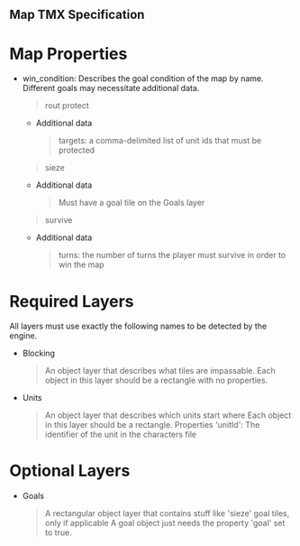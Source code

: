 Map TMX Specification
---

Map Properties
===
- win_condition: Describes the goal condition of the map by name. Different goals may necessitate additional data.
  > rout
  > protect
    - Additional data
      > targets: a comma-delimited list of unit ids that must be protected
  > sieze
    - Additional data
      > Must have a goal tile on the Goals layer
  > survive
    - Additional data
      > turns: the number of turns the player must survive in order to win the map

Required Layers
===

All layers must use exactly the following names to be detected by the engine.

- Blocking
  > An object layer that describes what tiles are impassable.
  > Each object in this layer should be a rectangle with no properties.

- Units
  > An object layer that describes which units start where
  > Each object in this layer should be a rectangle.
  > Properties
    > 'unitId': The identifier of the unit in the characters file

Optional Layers
===

- Goals
  > A rectangular object layer that contains stuff like 'sieze' goal tiles, only if applicable
  > A goal object just needs the property 'goal' set to true.
